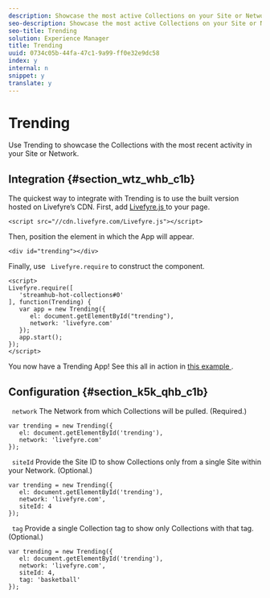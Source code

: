 ```yaml
---
description: Showcase the most active Collections on your Site or Network.
seo-description: Showcase the most active Collections on your Site or Network.
seo-title: Trending
solution: Experience Manager
title: Trending
uuid: 0734c05b-44fa-47c1-9a99-ff0e32e9dc58
index: y
internal: n
snippet: y
translate: y
---
```


# Trending

Use Trending to showcase the Collections with the most recent activity in your Site or Network.

## Integration {#section_wtz_whb_c1b}

The quickest way to integrate with Trending is to use the built version hosted on Livefyre’s CDN.
First, add [ Livefyre.js ](https://github.com/Livefyre/Livefyre.js) to your page. 

```
<script src="//cdn.livefyre.com/Livefyre.js"></script> 

```
Then, position the element in which the App will appear.

```
<div id="trending"></div>
```
Finally, use ` Livefyre.require` to construct the component. 

```
<script> 
Livefyre.require([ 
   'streamhub-hot-collections#0' 
], function(Trending) {     
   var app = new Trending({ 
      el: document.getElementById("trending"), 
      network: 'livefyre.com' 
   }); 
   app.start(); 
}); 
</script>
```
You now have a Trending App! See this all in action in [ this example ](http://codepen.io/gobengo/pen/GijEy). 

## Configuration {#section_k5k_qhb_c1b}

` network` 
The Network from which Collections will be pulled. (Required.)

```
var trending = new Trending({ 
   el: document.getElementById('trending'), 
   network: 'livefyre.com' 
});
```
` siteId` 
Provide the Site ID to show Collections only from a single Site within your Network. (Optional.)

```
var trending = new Trending({ 
   el: document.getElementById('trending'), 
   network: 'livefyre.com', 
   siteId: 4 
});
```
` tag` 
Provide a single Collection tag to show only Collections with that tag. (Optional.)

```
var trending = new Trending({ 
   el: document.getElementById('trending'), 
   network: 'livefyre.com', 
   siteId: 4, 
   tag: 'basketball' 
});
```
